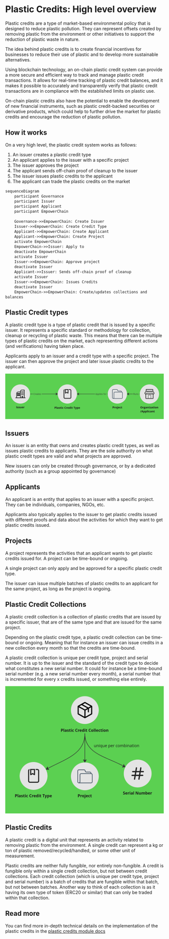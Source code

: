 # Plastic Credits: High level overview

Plastic credits are a type of market-based environmental policy that is designed to reduce plastic pollution.
They can represent offsets created by removing plastic from the environment or other initiatives to support the reduction of plastic waste in nature.

The idea behind plastic credits is to create financial incentives for businesses to reduce their use of plastic and to develop more sustainable alternatives.

Using blockchain technology, an on-chain plastic credit system can provide a more secure and efficient way to track and manage plastic credit transactions.
It allows for real-time tracking of plastic credit balances, and it makes it possible to accurately and transparently verify that plastic credit transactions are in compliance with the established limits on plastic use.

On-chain plastic credits also have the potential to enable the development of new financial instruments, such as plastic credit-backed securities or derivative products, which could help to further drive the market for plastic credits and encourage the reduction of plastic pollution.

## How it works
On a very high level, the plastic credit system works as follows:
1. An issuer creates a plastic credit type
2. An applicant applies to the issuer with a specific project
3. The issuer approves the project
4. The applicant sends off-chain proof of cleanup to the issuer
5. The issuer issues plastic credits to the applicant
6. The applicant can trade the plastic credits on the market

```mermaid
sequenceDiagram
    participant Governance
    participant Issuer
    participant Applicant
    participant EmpowerChain
    
    Governance->>EmpowerChain: Create Issuer
    Issuer->>EmpowerChain: Create Credit Type
    Applicant->>EmpowerChain: Create Applicant
    Applicant->>EmpowerChain: Create Project
    activate EmpowerChain
    EmpowerChain->>Issuer: Apply to
    deactivate EmpowerChain
    activate Issuer
    Issuer->>EmpowerChain: Approve project
    deactivate Issuer
    Applicant->>Issuer: Sends off-chain proof of cleanup
    activate Issuer
    Issuer->>EmpowerChain: Issues Credits
    deactivate Issuer
    EmpowerChain->>EmpowerChain: Create/updates collections and balances
```

## Plastic Credit types
A plastic credit type is a type of plastic credit that is issued by a specific issuer. 
It represents a specific standard or methodology for collection, cleanup or recycling of plastic waste.
This means that there can be multiple types of plastic credits on the market, each representing different actions (and verifications) having taken place.

Applicants apply to an issuer and a credit type with a specific project. The issuer can then approve the project and later issue plastic credits to the applicant.

![Plastic credit type illustration](./plastic-credit-type.png 'Plastic credit type, issuer, applicant and project')

## Issuers
An issuer is an entity that owns and creates plastic credit types, as well as issues plastic credits to applicants.
They are the sole authority on what plastic credit types are valid and what projects are approved.

New issuers can only be created through governance, or by a dedicated authority (such as a group appointed by governance) 

## Applicants
An applicant is an entity that applies to an issuer with a specific project. They can be individuals, companies, NGOs, etc.

Applicants also typically applies to the issuer to get plastic credits issued with different proofs and data about the activities for which they want to get plastic credits issued.

## Projects
A project represents the activities that an applicant wants to get plastic credits issued for. A project can be time-bound or ongoing.

A single project can only apply and be approved for a specific plastic credit type. 

The issuer can issue multiple batches of plastic credits to an applicant for the same project, as long as the project is ongoing.

## Plastic Credit Collections
A plastic credit collection is a collection of plastic credits that are issued by a specific issuer, that are of the same type and that are issued for the same project. 

Depending on the plastic credit type, a plastic credit collection can be time-bound or ongoing. Meaning that for instance an issuer can issue credits in a new collection every month so that the credits are time-bound.

A plastic credit collection is unique per credit type, project and serial number. 
It is up to the issuer and the standard of the credit type to decide what constitutes a new serial number.
It could for instance be a time-bound serial number (e.g. a new serial number every month), 
a serial number that is incremented for every x credits issued, or something else entirely.

![Plastic credit collection illustration](./plastic-credit-collection.png 'Plastic credit collection and its unique combinations of credit type, project and serial number')

## Plastic Credits
A plastic credit is a digital unit that represents an activity related to removing plastic from the environment. A single credit can represent a kg or ton of plastic removed/recycled/handled, or some other unit of measurement.

Plastic credits are neither fully fungible, nor entirely non-fungible. A credit is fungible only within a single credit collection, but not between credit collections.
Each credit collection (which is unique per credit type, project and serial number) is a batch of credits that are fungible within that batch, but not between batches.
Another way to think of each collection is as it having its own type of token (ERC20 or similar) that can only be traded within that collection.

## Read more
You can find more in-depth technical details on the implementation of the plastic credits in the [plastic credits module docs](../module-docs/plasticcredit.md)